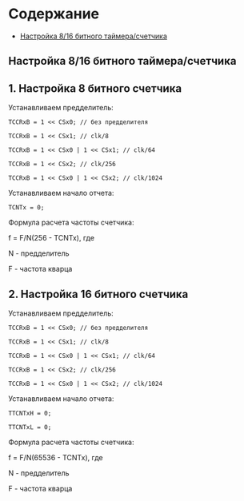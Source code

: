 # Содержание
+ [Настройка 8/16 битного таймера/счетчика](#Timer)


## <a name="Timer"></a>	Настройка 8/16 битного таймера/счетчика
## 1. Настройка 8 битного счетчика

Устанавливаем предделитель:

    TCCRxB = 1 << CSx0; // без предделителя

    TCCRxB = 1 << CSx1; // clk/8

    TCCRxB = 1 << CSx0 | 1 << CSx1; // clk/64

    TCCRxB = 1 << CSx2; // clk/256

    TCCRxB = 1 << CSx0 | 1 << CSx2; // clk/1024

Устанавливаем начало отчета:

    TCNTx = 0;

Формула расчета частоты счетчика:

f = F/N(256 - TCNTx), где

N - предделитель

F - частота кварца

## 2. Настройка 16 битного счетчика

Устанавливаем предделитель:

    TCCRxB = 1 << CSx0; // без предделителя

    TCCRxB = 1 << CSx1; // clk/8

    TCCRxB = 1 << CSx0 | 1 << CSx1; // clk/64

    TCCRxB = 1 << CSx2; // clk/256

    TCCRxB = 1 << CSx0 | 1 << CSx2; // clk/1024

Устанавливаем начало отчета:

    TTCNTxH = 0;

    TTCNTxL = 0;

Формула расчета частоты счетчика:

f = F/N(65536 - TCNTx), где

N - предделитель

F - частота кварца






